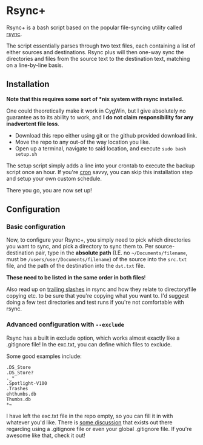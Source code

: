# Rsync+
Rsync+ is a bash script based on the popular file-syncing utility called [rsync](http://linux.die.net/man/1/rsync).

The script essentially parses through two text files, each containing a list of either sources and destinations. Rsync plus will then one-way sync the directories and files from the source text to the destination text, matching on a line-by-line basis.

## Installation

__Note that this requires some sort of *nix system with rsync installed.__ 

One could theoretically make it work in CygWin, but I give absolutely no guarantee as to its ability to work, and __I do not claim responsibility for any inadvertent file loss__.

* Download this repo either using git or the github provided download link.
* Move the repo to any out-of the way location you like.
* Open up a terminal, navigate to said location, and execute ```sudo bash setup.sh```
 
The setup script simply adds a line into your crontab to execute the backup script once an hour. If you're [cron](http://linux.die.net/man/1/crontab) savvy, you can skip this installation step and setup your own custom schedule. 

There you go, you are now set up!

## Configuration

### Basic configuration

Now, to configure your Rsync+, you simply need to pick which directories you want to sync, and pick a directory to sync them to. Per source-destination pair, type in the __absolute path__ (I.E. no ```~/Documents/filename```, must be ```/users/user/Documents/filename```) of the source into the ```src.txt``` file, and the path of the destination into the ```dst.txt``` file. 

__These need to be listed in the same order in both files__!

Also read up on [trailing slashes](https://www.google.com/search?q=rsync+trailing+slash) in rsync and how they relate to directory/file copying etc. to be sure that you're copying what you want to. I'd suggest doing a few test directories and test runs if you're not comfortable with rsync.

### Advanced configuration with ```--exclude```
Rsync has a built in exclude option, which works almost exactly like a .gitignore file! In the exc.txt, you can define which files to exclude.

Some good examples include:
```
.DS_Store
.DS_Store?
._*
.Spotlight-V100
.Trashes
ehthumbs.db
Thumbs.db
*~
```

I have left the exc.txt file in the repo empty, so you can fill it in with whatever you'd like. There is [some discussion](http://stackoverflow.com/questions/13713101/rsync-exclude-according-to-gitignore-hgignore-svnignore-like-filter-c) that exists out there regarding using a .gitignore file or even your global .gitignore file. If you're awesome like that, check it out!
